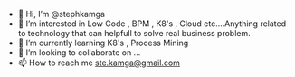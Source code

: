 - 👋 Hi, I’m @stephkamga
- 👀 I’m interested in Low Code , BPM , K8's , Cloud etc....Anything related to technology that can helpfull to solve real business problem. 
- 🌱 I’m currently learning K8's , Process Mining
- 💞️ I’m looking to collaborate on ...
- 📫 How to reach me ste.kamga@gmail.com

<!---
stephkamga/stephkamga is a ✨ special ✨ repository because its `README.md` (this file) appears on your GitHub profile.
You can click the Preview link to take a look at your changes.
--->
